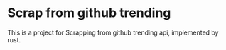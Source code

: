 # Scrap from github trending

This is a project for Scrapping from github trending api, implemented by rust.
